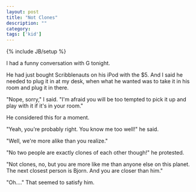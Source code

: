 ```yaml
---
layout: post
title: "Not Clones"
description: ""
category: 
tags: ['kid']
---
```

{% include JB/setup %}

I had a funny conversation with G tonight.

He had just bought Scribblenauts on his iPod with the $5.
And I said he needed to plug it in at my desk, when what he wanted was to take it in his room and plug it in there.

"Nope, sorry," I said. "I'm afraid you will be too tempted to pick it up and play with it if it's in your room."

He considered this for a moment.

"Yeah, you're probably right. You know me too well!" he said.

"Well, we're more alike than you realize."

"No two people are exactly clones of each other though!" he protested.

"Not clones, no, but you are more like me than anyone else on this planet. The next closest person is Bjorn. And you are closer than him."

"Oh...." That seemed to satisfy him. 
